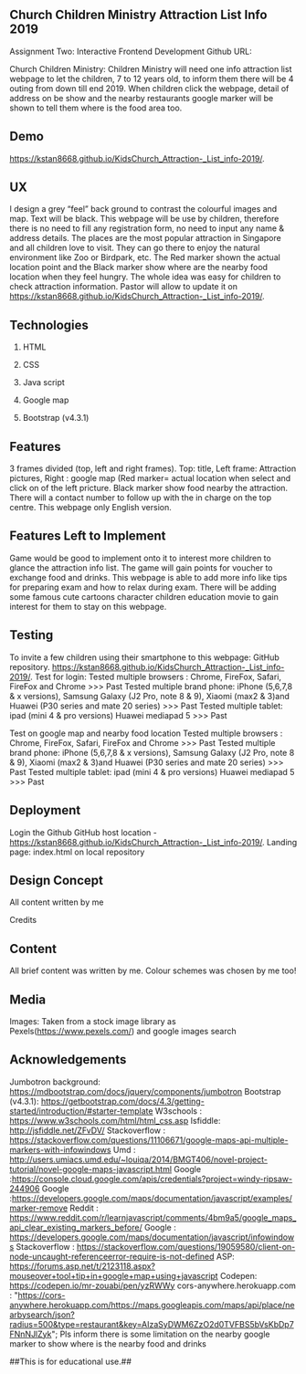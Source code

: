 ## Church Children Ministry Attraction List Info 2019

Assignment Two: Interactive Frontend Development
Github URL: 


Church Children Ministry:
Children Ministry will need one info attraction list webpage to let the children, 7 to 12 years old, to inform them there will be 4 outing from down till end 2019. 
When children click the webpage, detail of address on be show and the nearby restaurants google marker will be shown to tell them where is the food area too.


## Demo
 https://kstan8668.github.io/KidsChurch_Attraction-_List_info-2019/.

## UX
I design a grey “feel” back ground to contrast the colourful images and map. Text will be black. This webpage will be use by children, therefore there is no need to fill any registration form, no need to input any name & address details. The places are the most popular attraction in Singapore and all children love to visit. They can go there to enjoy the natural environment like Zoo or Birdpark, etc. The Red marker shown the actual location point and the Black marker show where are the nearby food location when they feel hungry. The whole idea was easy for children to check attraction information. Pastor will allow to update it on https://kstan8668.github.io/KidsChurch_Attraction-_List_info-2019/. 

## Technologies
1. HTML
2. CSS
3. Java script
4. Google map


3. Bootstrap (v4.3.1)

## Features
3 frames divided (top, left and right frames). Top: title, Left frame: Attraction pictures, Right : google map (Red marker= actual location when select and click on of the left pricture. Black marker show food nearby the attraction. There will a contact number to follow up with the in charge on the top centre. This webpage only English version.


## Features Left to Implement 
Game would be good to implement onto it to interest more children to glance the attraction info list. The game will gain points for voucher to exchange food and drinks. This webpage is able to add more info like tips for preparing exam and how to relax during exam. There will be adding some famous cute cartoons character children education movie to gain interest for them to stay on this webpage. 


## Testing
To invite a few children using their smartphone to this webpage:  GitHub repository.  https://kstan8668.github.io/KidsChurch_Attraction-_List_info-2019/.
Test for login:
Tested multiple browsers : Chrome, FireFox, Safari, FireFox and Chrome >>> Past
Tested multiple brand phone: iPhone  (5,6,7,8 & x versions), Samsung Galaxy (J2 Pro, note 8 & 9), Xiaomi (max2 & 3)and Huawei (P30 series and mate 20 series) >>> Past
Tested multiple tablet: ipad (mini 4 & pro versions) Huawei mediapad 5  >>> Past

Test on google map and nearby food location
Tested multiple browsers : Chrome, FireFox, Safari, FireFox and Chrome >>> Past
Tested multiple brand phone: iPhone  (5,6,7,8 & x versions), Samsung Galaxy (J2 Pro, note 8 & 9), Xiaomi (max2 & 3)and Huawei (P30 series and mate 20 series) >>> Past
Tested multiple tablet: ipad (mini 4 & pro versions) Huawei mediapad 5  >>> Past


## Deployment
Login the Github
GitHub host location -   https://kstan8668.github.io/KidsChurch_Attraction-_List_info-2019/.
Landing page: index.html on local repository


## Design Concept
All content written by me


Credits
## Content
All brief content was written by me. Colour schemes was chosen by me too!


## Media
Images: Taken from a stock image library as Pexels(https://www.pexels.com/) and google images search 


## Acknowledgements
Jumbotron background:  https://mdbootstrap.com/docs/jquery/components/jumbotron
Bootstrap (v4.3.1): https://getbootstrap.com/docs/4.3/getting-started/introduction/#starter-template
W3schools : https://www.w3schools.com/html/html_css.asp
Isfiddle:  http://jsfiddle.net/ZFvDV/
Stackoverflow : https://stackoverflow.com/questions/11106671/google-maps-api-multiple-markers-with-infowindows
Umd : http://users.umiacs.umd.edu/~louiqa/2014/BMGT406/novel-project-tutorial/novel-google-maps-javascript.html
Google  :https://console.cloud.google.com/apis/credentials?project=windy-ripsaw-244906
Google  :https://developers.google.com/maps/documentation/javascript/examples/marker-remove
Reddit  : https://www.reddit.com/r/learnjavascript/comments/4bm9a5/google_maps_api_clear_existing_markers_before/
Google  : https://developers.google.com/maps/documentation/javascript/infowindows
Stackoverflow : https://stackoverflow.com/questions/19059580/client-on-node-uncaught-referenceerror-require-is-not-defined
ASP: https://forums.asp.net/t/2123118.aspx?mouseover+tool+tip+in+google+map+using+javascript
Codepen: https://codepen.io/mr-zouabi/pen/yzRWWy
cors-anywhere.herokuapp.com : "https://cors-anywhere.herokuapp.com/https://maps.googleapis.com/maps/api/place/nearbysearch/json?radius=500&type=restaurant&key=AIzaSyDWM6ZzO2d0TVFBS5bVsKbDp7FNnNJlZyk";
Pls inform there is some limitation on the nearby google marker to show where is the nearby food and drinks 


##This is for educational use.##
